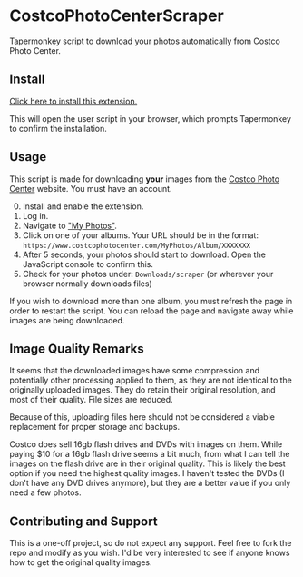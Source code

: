 # CostcoPhotoCenterScraper

Tapermonkey script to download your photos automatically from Costco Photo Center.

## Install

[Click here to install this extension.][install]

This will open the user script in your browser, which prompts Tapermonkey to confirm the installation.

[install]: https://github.com/Chris-Johnston/CostcoPhotoCenterScraper/raw/master/costco_scraper.user.js

## Usage

This script is made for downloading **your** images from the [Costco Photo Center][costco] website.
You must have an account.

0. Install and enable the extension.
1. Log in.
2. Navigate to ["My Photos"][photos].
3. Click on one of your albums. Your URL should be in the format: `https://www.costcophotocenter.com/MyPhotos/Album/XXXXXXX`
4. After 5 seconds, your photos should start to download. Open the JavaScript console to confirm this.
5. Check for your photos under: `Downloads/scraper` (or wherever your browser normally downloads files)

If you wish to download more than one album, you must refresh the page in order to restart the script.
You can reload the page and navigate away while images are being downloaded.

[costco]: https://www.costcophotocenter.com/
[photos]: https://www.costcophotocenter.com/MyPhotos/

## Image Quality Remarks

It seems that the downloaded images have some compression and potentially other processing applied to them,
as they are not identical to the originally uploaded images. They do retain their original resolution, and most
of their quality. File sizes are reduced.

Because of this, uploading files here should not be considered a viable replacement for proper storage and backups.

Costco does sell 16gb flash drives and DVDs with images on them. While paying $10 for a 16gb flash drive seems a bit much,
from what I can tell the images on the flash drive are in their original quality. This is likely the best option if you need the
highest quality images. I haven't tested the DVDs (I don't have any DVD drives anymore),
but they are a better value if you only need a few photos.

## Contributing and Support

This is a one-off project, so do not expect any support. Feel free to fork the repo and modify as you wish.
I'd be very interested to see if anyone knows how to get the original quality images.
